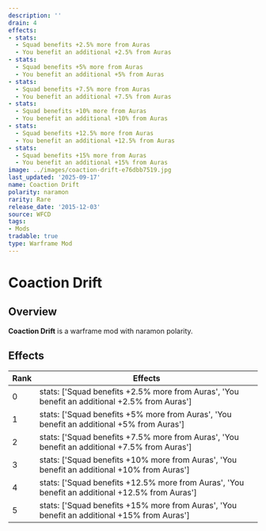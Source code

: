```yaml
---
description: ''
drain: 4
effects:
- stats:
  - Squad benefits +2.5% more from Auras
  - You benefit an additional +2.5% from Auras
- stats:
  - Squad benefits +5% more from Auras
  - You benefit an additional +5% from Auras
- stats:
  - Squad benefits +7.5% more from Auras
  - You benefit an additional +7.5% from Auras
- stats:
  - Squad benefits +10% more from Auras
  - You benefit an additional +10% from Auras
- stats:
  - Squad benefits +12.5% more from Auras
  - You benefit an additional +12.5% from Auras
- stats:
  - Squad benefits +15% more from Auras
  - You benefit an additional +15% from Auras
image: ../images/coaction-drift-e76dbb7519.jpg
last_updated: '2025-09-17'
name: Coaction Drift
polarity: naramon
rarity: Rare
release_date: '2015-12-03'
source: WFCD
tags:
- Mods
tradable: true
type: Warframe Mod
---
```


# Coaction Drift

## Overview

**Coaction Drift** is a warframe mod with naramon polarity.

## Effects

| Rank | Effects |
|------|----------|
| 0 | stats: ['Squad benefits +2.5% more from Auras', 'You benefit an additional +2.5% from Auras'] |
| 1 | stats: ['Squad benefits +5% more from Auras', 'You benefit an additional +5% from Auras'] |
| 2 | stats: ['Squad benefits +7.5% more from Auras', 'You benefit an additional +7.5% from Auras'] |
| 3 | stats: ['Squad benefits +10% more from Auras', 'You benefit an additional +10% from Auras'] |
| 4 | stats: ['Squad benefits +12.5% more from Auras', 'You benefit an additional +12.5% from Auras'] |
| 5 | stats: ['Squad benefits +15% more from Auras', 'You benefit an additional +15% from Auras'] |

